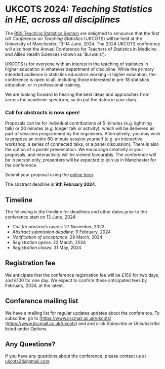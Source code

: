# UKCOTS 2024: *Teaching Statistics in HE, across all disciplines*

The [RSS Teaching Statistics Section](https://rss.org.uk/membership/rss-groups-and-committees/sections/teaching-statistics/) are delighted to announce that the first *UK Conference on Teaching Statistics* (UKCOTS) will be held at the University of Manchester, 13-14 June, 2024.
The 2024 UKCOTS conference will also host the Annual Conference for Teachers of Statistics in Medicine and Allied Health Sciences (known as 'Burwalls'). 

UKCOTS is for everyone with an interest in the teaching of statistics in higher education in whatever department of discipline. While the primary intended audience is statistics educators working in higher education, the conference is open to all, including those interested in pre-18 statistics education, or in professional training. 

We are looking forward to hearing the best ideas and approaches from across the academic spectrum, so do put the dates in your diary.


### Call for abstracts is now open!

Proposals can be for individual contributions of 5 minutes (e.g. lightning talk) or 20 minutes (e.g. longer talk or activity), which will be delivered as part of sessions programmed by the organisers. Alternatively, you may wish to propose an entire 60-minute session yourself (e.g. an interactive workshop, a series of connected talks, or a panel discussion). There is also the option of a poster presentation. We encourage creativity in your proposals, and interactivity will be viewed favourably. The conference will be in person only; presenters will be expected to join us in Manchester for the conference.  

Submit your proposal using the [online form](https://docs.google.com/forms/d/1-z-jEh3XL0mndHQ8CMvzP6TdY9rCoYLQpzQhcldRc4A/viewform?edit_requested=true).

The abstract deadline is **9th February 2024**.


## Timeline

The following is the timeline for deadlines and other dates prior to the conference start on 13 June, 2024:

* *Call for abstracts opens*: 27 November, 2023
* *Abstract submission deadline*: 9 February, 2024
* *Notification of acceptance*: 29 March, 2024
* *Registration opens*: 22 March, 2024
* *Registration closes*: 31 May, 2024

## Registration fee

We anticipate that the conference registration fee will be £160 for two days, and £100 for one day. We expect to confirm these anticipated fees by February, 2024, at the latest.

## Conference mailing list 

We have a mailing list for regular updates updates about the conference.
To subscribe, go to [https://www.jiscmail.ac.uk/ukcots](https://www.jiscmail.ac.uk/ukcots) and and click *Subscribe or Unsubscribe* listed under *Options*.

## Any Questions?

If you have any questions about the conference, please contact us at <ukcots24@gmail.com>.
